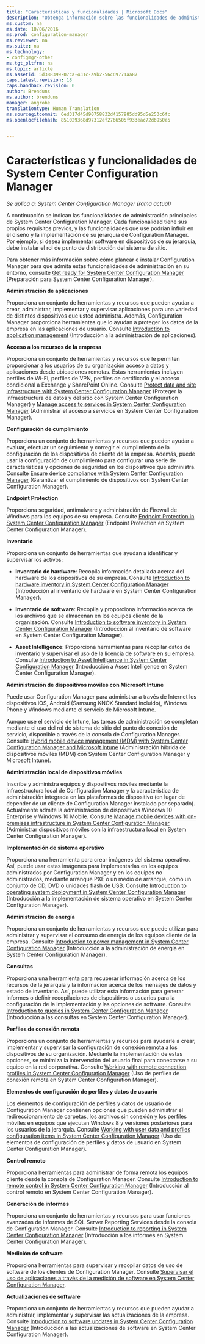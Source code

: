 ```yaml
---
title: "Características y funcionalidades | Microsoft Docs"
description: "Obtenga información sobre las funcionalidades de administración principales de System Center Configuration Manager."
ms.custom: na
ms.date: 10/06/2016
ms.prod: configuration-manager
ms.reviewer: na
ms.suite: na
ms.technology:
- configmgr-other
ms.tgt_pltfrm: na
ms.topic: article
ms.assetid: 5d388399-07ca-431c-a9b2-56c69771aa87
caps.latest.revision: 18
caps.handback.revision: 0
author: Brenduns
ms.author: brenduns
manager: angrobe
translationtype: Human Translation
ms.sourcegitcommit: 6ed317d45d90758832d4157985dd95d5e253c6fc
ms.openlocfilehash: 851029368d97312ef2766505f933eac72d6950e5


---
```

# <a name="features-and-capabilities-of-system-center-configuration-manager"></a>Características y funcionalidades de System Center Configuration Manager

*Se aplica a: System Center Configuration Manager (rama actual)*

A continuación se indican las funcionalidades de administración principales de System Center Configuration Manager. Cada funcionalidad tiene sus propios requisitos previos, y las funcionalidades que use podrían influir en el diseño y la implementación de su jerarquía de Configuration Manager. Por ejemplo, si desea implementar software en dispositivos de su jerarquía, debe instalar el rol de punto de distribución del sistema de sitio.  

 Para obtener más información sobre cómo planear e instalar Configuration Manager para que admita estas funcionalidades de administración en su entorno, consulte [Get ready for System Center Configuration Manager](../../../core/plan-design/get-ready.md) (Preparación para System Center Configuration Manager).  

 **Administración de aplicaciones**  

 Proporciona un conjunto de herramientas y recursos que pueden ayudar a crear, administrar, implementar y supervisar aplicaciones para una variedad de distintos dispositivos que usted administra. Además, Configuration Manager proporciona herramientas que lo ayudan a proteger los datos de la empresa en las aplicaciones de usuario. Consulte [Introduction to application management](/sccm/apps/understand/introduction-to-application-management) (Introducción a la administración de aplicaciones).

 **Acceso a los recursos de la empresa**  

 Proporciona un conjunto de herramientas y recursos que le permiten proporcionar a los usuarios de su organización acceso a datos y aplicaciones desde ubicaciones remotas. Estas herramientas incluyen perfiles de Wi-Fi, perfiles de VPN, perfiles de certificado y el acceso condicional a Exchange y SharePoint Online. Consulte [Protect data and site infrastructure with System Center Configuration Manager](../../../protect/understand/protect-data-and-site-infrastructure.md) (Proteger la infraestructura de datos y del sitio con System Center Configuration Manager) y [Manage access to services in System Center Configuration Manager](../../../protect/deploy-use/manage-access-to-services.md) (Administrar el acceso a servicios en System Center Configuration Manager).  

 **Configuración de cumplimiento**  

 Proporciona un conjunto de herramientas y recursos que pueden ayudar a evaluar, efectuar un seguimiento y corregir el cumplimiento de la configuración de los dispositivos de cliente de la empresa.  Además, puede usar la configuración de cumplimiento para configurar una serie de características y opciones de seguridad en los dispositivos que administra. Consulte [Ensure device compliance with System Center Configuration Manager](../../../compliance/understand/ensure-device-compliance.md) (Garantizar el cumplimiento de dispositivos con System Center Configuration Manager).  

 **Endpoint Protection**  

 Proporciona seguridad, antimalware y administración de Firewall de Windows para los equipos de su empresa. Consulte [Endpoint Protection in System Center Configuration Manager](../../../protect/deploy-use/endpoint-protection.md) (Endpoint Protection en System Center Configuration Manager).  

 **Inventario**  

 Proporciona un conjunto de herramientas que ayudan a identificar y supervisar los activos:  

-   **Inventario de hardware**: Recopila información detallada acerca del hardware de los dispositivos de su empresa. Consulte [Introduction to hardware inventory in System Center Configuration Manager](../../../core/clients/manage/inventory/introduction-to-hardware-inventory.md) (Introducción al inventario de hardware en System Center Configuration Manager).  

-   **Inventario de software**: Recopila y proporciona información acerca de los archivos que se almacenan en los equipos cliente de la organización. Consulte [Introduction to software inventory in System Center Configuration Manager](../../../core/clients/manage/inventory/introduction-to-software-inventory.md) (Introducción al inventario de software en System Center Configuration Manager).  

-   **Asset Intelligence**: Proporciona herramientas para recopilar datos de inventario y supervisar el uso de la licencia de software en su empresa. Consulte [Introduction to Asset Intelligence in System Center Configuration Manager](../../../core/clients/manage/asset-intelligence/introduction-to-asset-intelligence.md) (Introducción a Asset Intelligence en System Center Configuration Manager).  

**Administración de dispositivos móviles con Microsoft Intune**  

 Puede usar Configuration Manager para administrar a través de Internet los dispositivos iOS, Android (Samsung KNOX Standard incluido), Windows Phone y Windows mediante el servicio de Microsoft Intune.

 Aunque use el servicio de Intune, las tareas de administración se completan mediante el uso del rol de sistema de sitio del punto de conexión de servicio, disponible a través de la consola de Configuration Manager. Consulte [Hybrid mobile device management (MDM) with System Center Configuration Manager and Microsoft Intune](../../../mdm/understand/hybrid-mobile-device-management.md) (Administración híbrida de dispositivos móviles (MDM) con System Center Configuration Manager y Microsoft Intune).  

 **Administración local de dispositivos móviles**  

 Inscribe y administra equipos y dispositivos móviles mediante la infraestructura local de Configuration Manager y la característica de administración integrada en las plataformas de dispositivo (en lugar de depender de un cliente de Configuration Manager instalado por separado). Actualmente admite la administración de dispositivos Windows 10 Enterprise y Windows 10 Mobile.  Consulte [Manage mobile devices with on-premises infrastructure in System Center Configuration Manager](../../../mdm/understand/manage-mobile-devices-with-on-premises-infrastructure.md) (Administrar dispositivos móviles con la infraestructura local en System Center Configuration Manager).  

 **Implementación de sistema operativo**  

 Proporciona una herramienta para crear imágenes del sistema operativo. Así, puede usar estas imágenes para implementarlas en los equipos administrados por Configuration Manager y en los equipos no administrados, mediante arranque PXE o un medio de arranque, como un conjunto de CD, DVD o unidades flash de USB. Consulte [Introduction to operating system deployment in System Center Configuration Manager](../../../osd/understand/introduction-to-operating-system-deployment.md) (Introducción a la implementación de sistema operativo en System Center Configuration Manager).  

 **Administración de energía**  

 Proporciona un conjunto de herramientas y recursos que puede utilizar para administrar y supervisar el consumo de energía de los equipos cliente de la empresa. Consulte [Introduction to power management in System Center Configuration Manager](../../../core/clients/manage/power/introduction-to-power-management.md) (Introducción a la administración de energía en System Center Configuration Manager).  

 **Consultas**  

 Proporciona una herramienta para recuperar información acerca de los recursos de la jerarquía y la información acerca de los mensajes de datos y estado de inventario. Así, puede utilizar esta información para generar informes o definir recopilaciones de dispositivos o usuarios para la configuración de la implementación y las opciones de software. Consulte [Introduction to queries in System Center Configuration Manager](../../../core/servers/manage/introduction-to-queries.md) (Introducción a las consultas en System Center Configuration Manager).  

 **Perfiles de conexión remota**  

 Proporciona un conjunto de herramientas y recursos para ayudarle a crear, implementar y supervisar la configuración de conexión remota a los dispositivos de su organización. Mediante la implementación de estas opciones, se minimiza la intervención del usuario final para conectarse a su equipo en la red corporativa. Consulte [Working with remote connection profiles in System Center Configuration Manager](/sccm/compliance/deploy-use/create-remote-connection-profiles) (Uso de perfiles de conexión remota en System Center Configuration Manager).  

 **Elementos de configuración de perfiles y datos de usuario**  

 Los elementos de configuración de perfiles y datos de usuario de Configuration Manager contienen opciones que pueden administrar el redireccionamiento de carpetas, los archivos sin conexión y los perfiles móviles en equipos que ejecutan Windows 8 y versiones posteriores para los usuarios de la jerarquía. Consulte [Working with user data and profiles configuration items in System Center Configuration Manager](/sccm/compliance/deploy-use/create-user-data-and-profiles-configuration-items) (Uso de elementos de configuración de perfiles y datos de usuario en System Center Configuration Manager).  

 **Control remoto**  

 Proporciona herramientas para administrar de forma remota los equipos cliente desde la consola de Configuration Manager. Consulte [Introduction to remote control in System Center Configuration Manager](../../../core/clients/manage/remote-control/introduction-to-remote-control.md) (Introducción al control remoto en System Center Configuration Manager).  

 **Generación de informes**  

 Proporciona un conjunto de herramientas y recursos para usar funciones avanzadas de informes de SQL Server Reporting Services desde la consola de Configuration Manager. Consulte [Introduction to reporting in System Center Configuration Manager](../../../core/servers/manage/introduction-to-reporting.md) (Introducción a los informes en System Center Configuration Manager).  

 **Medición de software**  

 Proporciona herramientas para supervisar y recopilar datos de uso de software de los clientes de Configuration Manager. Consulte [Supervisar el uso de aplicaciones a través de la medición de software en System Center Configuration Manager](../../../apps/deploy-use/monitor-app-usage-with-software-metering.md).  

 **Actualizaciones de software**  

 Proporciona un conjunto de herramientas y recursos que pueden ayudar a administrar, implementar y supervisar las actualizaciones de la empresa. Consulte [Introduction to software updates in System Center Configuration Manager](/sccm/sum/understand/software-updates-introduction) (Introducción a las actualizaciones de software en System Center Configuration Manager).  



<!--HONumber=Dec16_HO3-->


